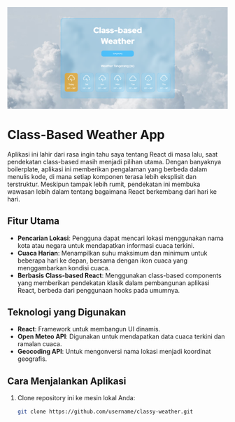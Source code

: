 ![Preview App](./public/class-based-weather-preview-app-new.png)

# Class-Based Weather App

Aplikasi ini lahir dari rasa ingin tahu saya tentang React di masa lalu, saat pendekatan class-based masih menjadi pilihan utama. Dengan banyaknya boilerplate, aplikasi ini memberikan pengalaman yang berbeda dalam menulis kode, di mana setiap komponen terasa lebih eksplisit dan terstruktur. Meskipun tampak lebih rumit, pendekatan ini membuka wawasan lebih dalam tentang bagaimana React berkembang dari hari ke hari.

## Fitur Utama

- **Pencarian Lokasi**: Pengguna dapat mencari lokasi menggunakan nama kota atau negara untuk mendapatkan informasi cuaca terkini.
- **Cuaca Harian**: Menampilkan suhu maksimum dan minimum untuk beberapa hari ke depan, bersama dengan ikon cuaca yang menggambarkan kondisi cuaca.
- **Berbasis Class-based React**: Menggunakan class-based components yang memberikan pendekatan klasik dalam pembangunan aplikasi React, berbeda dari penggunaan hooks pada umumnya.
  
## Teknologi yang Digunakan

- **React**: Framework untuk membangun UI dinamis.
- **Open Meteo API**: Digunakan untuk mendapatkan data cuaca terkini dan ramalan cuaca.
- **Geocoding API**: Untuk mengonversi nama lokasi menjadi koordinat geografis.

## Cara Menjalankan Aplikasi

1. Clone repository ini ke mesin lokal Anda:

   ```bash
   git clone https://github.com/username/classy-weather.git
